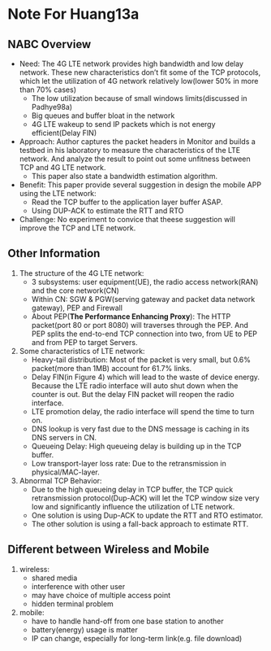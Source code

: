 # Note For Huang13a

## NABC Overview
* Need: The 4G LTE network provides high bandwidth and low delay network. These new characteristics don’t fit some of the TCP protocols, which let the utilization of 4G network relatively low(lower 50% in more than 70% cases)
  * The low utilization because of small windows limits(discussed in Padhye98a)
  * Big queues and buffer bloat in the network
  * 4G LTE wakeup to send IP packets which is not energy efficient(Delay FIN)
* Approach: Author captures the packet headers in Monitor and builds a testbed in his laboratory to measure the characteristics of the LTE network. And analyze the result to point out some unfitness between TCP and 4G LTE network.
  * This paper also state a bandwidth estimation algorithm.
* Benefit: This paper provide several suggestion in design the mobile APP using the LTE network:
  * Read the TCP buffer to the application layer buffer ASAP.
  * Using DUP-ACK to estimate the RTT and RTO
* Challenge: No experiment to convice that theese suggestion will improve the TCP and LTE network.


## Other Information
1. The structure of the 4G LTE network:
	* 3 subsystems: user equipment(UE), the radio access network(RAN) and the core network(CN)
	* Within CN: SGW & PGW(serving gateway and packet data network gateway), PEP and Firewall
	* About PEP(**The Performance Enhancing Proxy**): The HTTP packet(port 80 or port 8080) will traverses through the PEP. And PEP splits the end-to-end TCP connection into two, from UE to PEP and from PEP to target Servers.
2. Some characteristics of LTE network:
	* Heavy-tail distribution: Most of the packet is very small, but 0.6% packet(more than 1MB) account for 61.7% links.
	* Delay FIN(in Figure 4) which will lead to the waste of device energy. Because the LTE radio interface will auto shut down when the counter is out. But the delay FIN packet will reopen the radio interface.
	* LTE promotion delay, the radio interface will spend the time to turn on.
	* DNS lookup is very fast due to the DNS message is caching in its DNS servers in CN.
	* Queueing Delay: High queueing delay is building up in the TCP buffer.
	* Low transport-layer loss rate: Due to the retransmission in physical/MAC-layer.
3. Abnormal TCP Behavior:
	* Due to the high queueing delay in TCP buffer, the TCP quick retransmission protocol(Dup-ACK) will let the TCP window size very low and significantly influence the utilization of LTE network.
	* One solution is using Dup-ACK to update the RTT and RTO estimator.
	* The other solution is using a fall-back approach to estimate RTT.

## Different between Wireless and Mobile

1. wireless:
    * shared media
    * interference with other user
    * may have choice of multiple access point
    * hidden terminal problem
2. mobile:
	* have to handle hand-off from one base station to another
	* battery(energy) usage is matter
	* IP can change, especially for long-term link(e.g. file download)